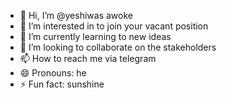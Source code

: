 - 👋 Hi, I’m @yeshiwas awoke
- 👀 I’m interested in to join your vacant position
- 🌱 I’m currently learning to new ideas
- 💞️ I’m looking to collaborate on the stakeholders
- 📫 How to reach me via telegram
- 😄 Pronouns: he
- ⚡ Fun fact: sunshine

<!---
yeshiwas1/yeshiwas1 is a ✨ special ✨ repository because its `README.md` (this file) appears on your GitHub profile.
You can click the Preview link to take a look at your changes.
--->
